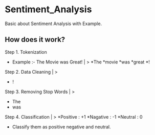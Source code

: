 # Sentiment_Analysis
Basic about Sentiment Analysis with Example.


## How does it work?

Step 1. Tokenization
- Example :- The Movie was Great! | > 
*The
*movie
*was
*great
*!
     
Step 2. Data Cleaning | > 
* ! 

Step 3. Removing Stop Words | >  
* The  
* was

Step 4. Classification | > 
*Positive : +1
*Nagative : -1
*Neutral : 0

* Classify them as positive negative and neutral.

